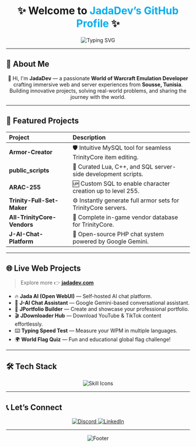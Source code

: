 <h1 align="center">✨ Welcome to <span style="color:#00ADEF;">JadaDev’s GitHub Profile</span> ✨</h1>

<p align="center">
  <img src="https://readme-typing-svg.demolab.com?font=Fira+Code&size=30&pause=1000&center=true&vCenter=true&width=435&lines=WoW+Emulation+Developer;J-AI+Platform+Developer;Open-Source+Contributor;Based+in+Sousse-Tunisia" alt="Typing SVG" />
</p>

---

## 🚀 About Me

<p align="center">
👋 Hi, I'm <b>JadaDev</b> — a passionate <b>World of Warcraft Emulation Developer</b> crafting immersive web and server experiences from <b>Sousse, Tunisia</b>.  
Building innovative projects, solving real-world problems, and sharing the journey with the world.
</p>

---

## 📂 Featured Projects

| Project | Description |
| :--- | :--- |
| **Armor-Creator** | 🛡️ Intuitive MySQL tool for seamless TrinityCore item editing. |
| **public_scripts** | 📜 Curated Lua, C++, and SQL server-side development scripts. |
| **ARAC-255** | 🆙 Custom SQL to enable character creation up to level 255. |
| **Trinity-Full-Set-Maker** | ⚙️ Instantly generate full armor sets for TrinityCore servers. |
| **All-TrinityCore-Vendors** | 🛒 Complete in-game vendor database for TrinityCore. |
| **J-AI-Chat-Platform** | 🤖 Open-source PHP chat system powered by Google Gemini. |

---

## 🌐 Live Web Projects

> Explore more 👉 [**jadadev.com**](https://jadadev.com)

- 🔥 **Jada AI (Open WebUI)** — Self-hosted AI chat platform.  
- 🧠 **J-AI Chat Assistant** — Google Gemini-based conversational assistant.  
- 🎨 **JPortfolio Builder** — Create and showcase your professional portfolio.  
- 🎬 **JDownloader Hub** — Download YouTube & TikTok content effortlessly.  
- ⌨️ **Typing Speed Test** — Measure your WPM in multiple languages.  
- 🌍 **World Flag Quiz** — Fun and educational global flag challenge!

---

## 🛠️ Tech Stack

<p align="center">
  <img src="https://skillicons.dev/icons?i=lua,js,cpp,cs,python,php,mysql,godot" alt="Skill Icons" />
</p>

---

## 📞 Let’s Connect

<p align="center">
  <a href="https://discord.com/users/jadadev">
    <img src="https://img.shields.io/badge/Discord-JadaDev-5865F2?style=for-the-badge&logo=discord&logoColor=white" alt="Discord"/>
  </a>
  <a href="https://linkedin.com/in/mned-mohamed-amine-628746282">
    <img src="https://img.shields.io/badge/LinkedIn-Connect-blue?style=for-the-badge&logo=linkedin&logoColor=white" alt="LinkedIn"/>
  </a>
</p>

---

<p align="center">
  <img src="https://capsule-render.vercel.app/api?type=waving&color=0:00ADEF,100:0077B5&height=120&section=footer&text=©%202025%20JadaDev&fontColor=ffffff&fontSize=20&animation=twinkling" alt="Footer">
</p>
